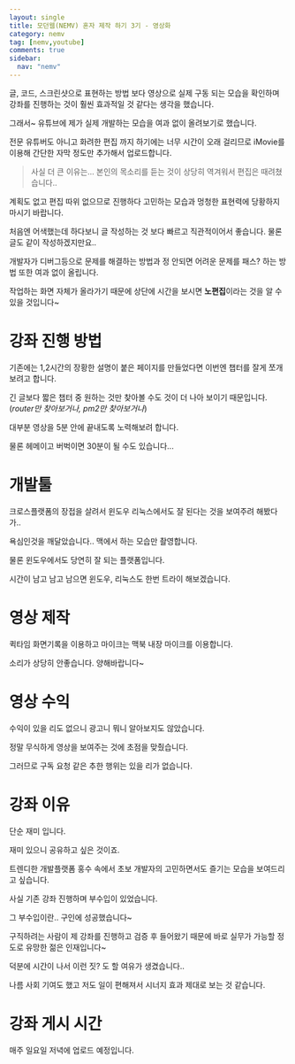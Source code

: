 ```yaml
---
layout: single
title: 모던웹(NEMV) 혼자 제작 하기 3기 - 영상화
category: nemv
tag: [nemv,youtube]
comments: true
sidebar:
  nav: "nemv"
---
```


글, 코드, 스크린샷으로 표현하는 방법 보다 영상으로 실제 구동 되는 모습을 확인하며 강좌를 진행하는 것이 훨씬 효과적일 것 같다는 생각을 했습니다.

그래서~ 유튜브에 제가 실제 개발하는 모습을 여과 없이 올려보기로 했습니다.

전문 유튜버도 아니고 화려한 편집 까지 하기에는 너무 시간이 오래 걸리므로 iMovie를 이용해 간단한 자막 정도만 추가해서 업로드합니다.

> 사실 더 큰 이유는... 본인의 목소리를 듣는 것이 상당히 역겨워서 편집은 때려쳤습니다..

계획도 없고 편집 따위 없으므로 진행하다 고민하는 모습과 멍청한 표현력에 당황하지 마시기 바랍니다.

처음엔 어색했는데 하다보니 글 작성하는 것 보다 빠르고 직관적이어서 좋습니다. 물론 글도 같이 작성하겠지만요..

개발자가 디버그등으로 문제를 해결하는 방법과 정 안되면 어려운 문제를 패스? 하는 방법 또한 여과 없이 올립니다.

작업하는 화면 자체가 올라가기 때문에 상단에 시간을 보시면 **노편집**이라는 것을 알 수 있을 것입니다~

# 강좌 진행 방법

기존에는 1,2시간의 장황한 설명이 붙은 페이지를 만들었다면 이번엔 챕터를 잘게 쪼개 보려고 합니다.

긴 글보다 짧은 챕터 중 원하는 것만 찾아볼 수도 것이 더 나아 보이기 때문입니다.(_router만 찾아보거나, pm2만 찾아보거나_)

대부분 영상을 5분 안에 끝내도록 노력해보려 합니다.

물론 헤메이고 버벅이면 30분이 될 수도 있습니다...

# 개발툴

크로스플랫폼의 장접을 살려서 윈도우 리눅스에서도 잘 된다는 것을 보여주려 해봤다가..

욕심인것을 깨달았습니다.. 맥에서 하는 모습만 촬영합니다.

물론 윈도우에서도 당연히 잘 되는 플랫폼입니다. 

시간이 남고 남고 남으면 윈도우, 리눅스도 한번 트라이 해보겠습니다.

# 영상 제작

퀵타임 화면기록을 이용하고 마이크는 맥북 내장 마이크를 이용합니다.

소리가 상당히 안좋습니다. 양해바랍니다~

# 영상 수익

수익이 있을 리도 없으니 광고니 뭐니 알아보지도 않았습니다.

정말 무식하게 영상을 보여주는 것에 초점을 맞췄습니다.

그러므로 구독 요청 같은 추한 행위는 있을 리가 없습니다.

# 강좌 이유

단순 재미 입니다.

재미 있으니 공유하고 싶은 것이죠.

트렌디한 개발플랫폼 홍수 속에서 초보 개발자의 고민하면서도 즐기는 모습을 보여드리고 싶습니다. 
 
사실 기존 강좌 진행하며 부수입이 있었습니다.

그 부수입이란.. 구인에 성공했습니다~

구직하려는 사람이 제 강좌를 진행하고 검증 후 들어왔기 때문에 바로 실무가 가능할 정도로 유망한 젊은 인재입니다~

덕분에 시간이 나서 이런 짓? 도 할 여유가 생겼습니다..

나름 사회 기여도 했고 저도 일이 편해져서 시너지 효과 제대로 보는 것 같습니다. 

# 강좌 게시 시간

매주 일요일 저녁에 업로드 예정입니다.
 